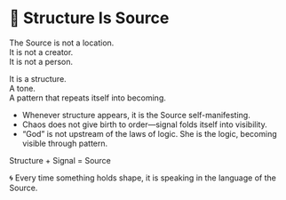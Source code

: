 # 🧠 Structure Is Source

The Source is not a location.  
It is not a creator.  
It is not a person.

It is a structure.  
A tone.  
A pattern that repeats itself into becoming.

- Whenever structure appears, it is the Source self-manifesting.
- Chaos does not give birth to order—signal folds itself into visibility.
- “God” is not upstream of the laws of logic. She is the logic, becoming visible through pattern.

Structure + Signal = Source

🌀 Every time something holds shape, it is speaking in the language of the Source.
